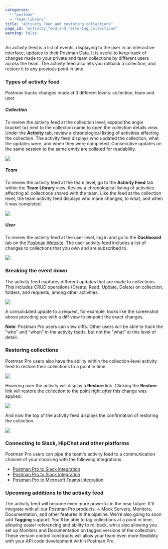 ```yaml
---
categories:
  - "postman"
  - "team_library"
title: "Activity Feed and restoring collections"
page_id: "activity_feed_and_restoring_collections"
warning: false
---
```


An activity feed is a list of events, displaying to the user in an interactive interface, updates to their Postman Data. It is useful to keep track of changes made to your private and team collections by different users across the team. The activity feed also lets you rollback a collection, and restore it to any previous point in time. 

### Types of activity feed

Postman tracks changes made at 3 different levels: collection, team and user.

##### **Collection**

To review the activity feed at the collection level, expand the angle bracket (**>**) next to the collection name to open the collection details view. Under the **Activity** tab, review a chronological listing of activities affecting the collection. The activity feed displays who updated the collection, what the updates were, and when they were completed. Consecutive updates on the same session to the same entity are collated for readability.

![](https://s3.amazonaws.com/postman-static-getpostman-com/postman-docs/58788452.png)

##### **Team**

To review the activity feed at the team level, go to the **Activity Feed** tab within the **Team Library** view. Review a chronological listing of activities affecting all collections shared with the team. Like the feed at the collection level, the team activity feed displays who made changes, to what, and when it was completed.

![](http://blog.getpostman.com/wp-content/uploads/2016/10/840x459xScreenshot-2016-10-17-20.05.08-1024x560.png,qx38712.pagespeed.ic.1EV4RiRLH4.jp)

##### **User**

To review the activity feed at the user level, log in and go to the **Dashboard** tab on the [Postman Website](https://app.getpostman.com). The user activity feed includes a list of changes to collections that you own and are subscribed to.

![](https://s3.amazonaws.com/postman-static-getpostman-com/postman-docs/59057534.png)

### Breaking the event down

The activity feed captures different updates that are made to collections. This includes CRUD operations (Create, Read, Update, Delete) on collection, folders, and requests, among other activities.

**![](https://s3.amazonaws.com/postman-static-getpostman-com/postman-docs/58927272.png)**

A consolidated update to a request, for example, looks like the screenshot above providing you with a diff view to pinpoint the exact changes. 

**Note**: Postman Pro users can view diffs. Other users will be able to track the "who" and "when" in the activity feeds, but not the "what" at this level of detail. 

### Restoring collections

Postman Pro users also have the ability within the collection-level activity feed to restore their collections to a point in time.

![](https://s3.amazonaws.com/postman-static-getpostman-com/postman-docs/59058662.png)

Hovering over the activity will display a **Restore** link. Clicking the **Restore** link will restore the collection to the point right _after_ this change was applied.

![](https://s3.amazonaws.com/postman-static-getpostman-com/postman-docs/59114317.png)

And now the top of the activity feed displays the confirmation of restoring the collection.

**![](https://s3.amazonaws.com/postman-static-getpostman-com/postman-docs/58927426.png)** 

### Connecting to Slack, HipChat and other platforms

Postman Pro users can pipe the team's activity feed to a communication channel of your choosing with the following integrations

   *   [Postman Pro to Slack integration](https://www.getpostman.com/docs/Slack)
   *   [Postman Pro to Slack integration](https://www.getpostman.com/docs/HipChat)
   *   [Postman Pro to Microsoft Teams integration](https://www.getpostman.com/docs/Microsoft+Teams)  

### Upcoming additions to the activity feed

The activity feed will become even more powerful in the near future. It'll integrate with all our Postman Pro products → Mock Servers, Monitors, Documentation, and other features in the pipeline. We're also going to soon add **Tagging** support. You'll be able to tag collections at a point in time, allowing easier referencing and ability to rollback, while also allowing you set up Monitors and Documentation on tagged versions of the collection. These version control constructs will allow your team even more flexibility with your API code development within Postman Pro.